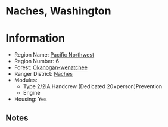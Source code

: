 
Naches, Washington
==================
  
# Information  
* Region Name: [Pacific Northwest]()  
* Region Number: 6  
* Forest: [Okanogan-wenatchee](http://www.fs.usda.gov/okawen)  
* Ranger District: [Naches]()  
* Modules:  
  - Type 2/2IA Handcrew  (Dedicated 20+person)Prevention  
  - Engine  
* Housing: Yes  
  
## Notes


